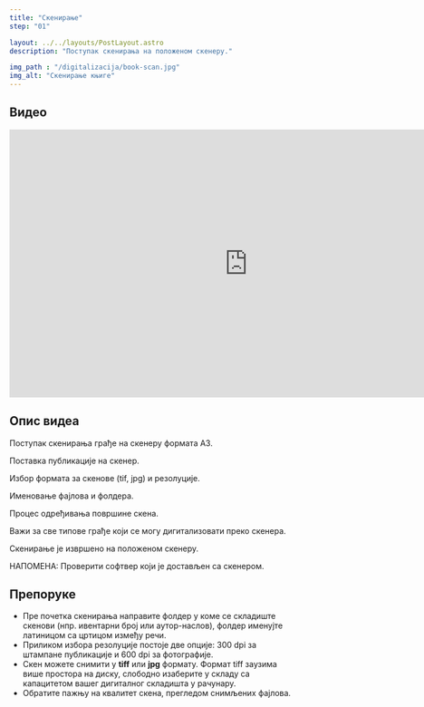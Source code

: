```yaml
---
title: "Скенирање"
step: "01"

layout: ../../layouts/PostLayout.astro
description: "Поступак скенирања на положеном скенеру."

img_path : "/digitalizacija/book-scan.jpg"
img_alt: "Скенирање књиге"
---
```


## Видео

<iframe width="840" height="473" src="https://www.youtube.com/embed/67anBaye3Tk?si=_ZRZZVzIrKS_dIvg" title="YouTube video player" frameborder="0" allow="accelerometer; autoplay; clipboard-write; encrypted-media; gyroscope; picture-in-picture; web-share" referrerpolicy="strict-origin-when-cross-origin" allowfullscreen></iframe>

## Опис видеа

Поступак скенирања грађе на скенеру формата А3.

Поставка публикације на скенер.

Избор формата за скенове (tif, jpg) и резолуције.

Именовање фајлова и фолдера.

Процес одређивања површине скена.

Важи за све типове грађе који се могу дигитализовати преко скенера.

Скенирање је извршено на положеном скенеру.

НАПОМЕНА: Проверити софтвер који је достављен са скенером.

## Препоруке

* Пре почетка скенирања направите фолдер у коме се складиште скенови (нпр. ивентарни број или аутор-наслов), фолдер именујте латиницом са цртицом између речи.
* Приликом избора резолуције постоје две опције: 300 dpi за штампане публикације и 600 dpi за фотографије.
* Скен можете снимити у <b>tiff</b> или <b>jpg</b> формату. Формат tiff заузима више простора на диску, слободно изаберите у складу са капацитетом вашег дигиталног складишта у рачунару.
* Обратите пажњу на квалитет скена, прегледом снимљених фајлова.
